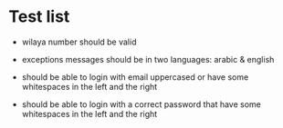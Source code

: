 # Test list

- wilaya number should be valid

- exceptions messages should be in two languages: arabic & english

- should be able to login with email uppercased or have some whitespaces in the left and the right
- should be able to login with a correct password that have some whitespaces in the left and the right
